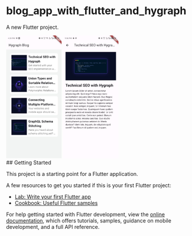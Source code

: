 # blog_app_with_flutter_and_hygraph

A new Flutter project.
<div>
<img src="ReadmeAssets/appsreen.jpg" width='150'/>
<img src="ReadmeAssets/blogscreen.jpg" width='150'/>
</div>
## Getting Started

This project is a starting point for a Flutter application.

A few resources to get you started if this is your first Flutter project:

- [Lab: Write your first Flutter app](https://docs.flutter.dev/get-started/codelab)
- [Cookbook: Useful Flutter samples](https://docs.flutter.dev/cookbook)

For help getting started with Flutter development, view the
[online documentation](https://docs.flutter.dev/), which offers tutorials,
samples, guidance on mobile development, and a full API reference.

